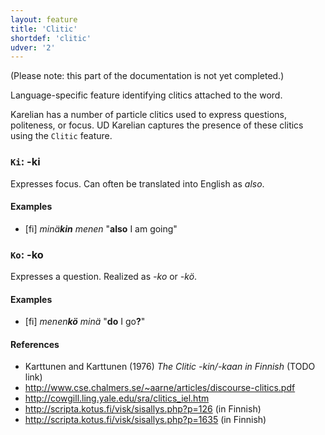 ```yaml
---
layout: feature
title: 'Clitic'
shortdef: 'clitic'
udver: '2'
---
```


(Please note: this part of the documentation is not yet completed.)

Language-specific feature identifying clitics attached to the word.

Karelian has a number of particle clitics used to express questions,
politeness, or focus. UD Karelian captures the presence of these
clitics using the `Clitic` feature.

### <a name="Ki">`Ki`</a>: -ki

Expresses focus. Can often be translated into English as *also*.

#### Examples

* [fi] _minä<b>kin</b> menen_ "<b>also</b> I am going"

### <a name="Ko">`Ko`</a>: -ko

Expresses a question. Realized as *-ko* or *-kö*.

#### Examples

* [fi] _menen<b>kö</b> minä_ "<b>do</b> I go<b>?</b>"

#### References

* Karttunen and Karttunen (1976) *The Clitic -kin/-kaan in Finnish* (TODO link)
* <http://www.cse.chalmers.se/~aarne/articles/discourse-clitics.pdf>
* <http://cowgill.ling.yale.edu/sra/clitics_iel.htm>
* <http://scripta.kotus.fi/visk/sisallys.php?p=126> (in Finnish)
* <http://scripta.kotus.fi/visk/sisallys.php?p=1635> (in Finnish)

<!-- Interlanguage links updated St lis 3 20:58:18 CET 2021 -->
